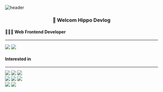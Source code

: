 ![header](https://capsule-render.vercel.app/api?type=wave&color=gradient&customColorList=0,2,2,5,30&height=150&section=header&fontSize=20)

### <p align=center style="margin:0px;">🚕 Welcom Hippo Devlog</p>


#### <p style="margin:0px;">🧑🏻‍💻 Web Frontend Developer</p>
<hr style="border: none;height: 1px;margin:10px 0">



<p border-radius='20px'><a href="https://next-hippo-blog.vercel.app/" target="_blank"><img src="https://img.shields.io/badge/DevBlog-F7DF1E?style=for-the-badge&logo=blogger&logoColor=#40AEF0"/></a>
<a href="https://next-hippo-blog.vercel.app/" target="_blank"><img src="https://img.shields.io/badge/mail-004788?style=for-the-badge&logo=gmail&logoColor=#EA4335"/></a>
</p>

#### <p style="margin:0px;">Interested in</p>
<hr style="border: none;height: 1px;margin:10px 0">
<img src="https://img.shields.io/badge/Javscript-F7DF1E?style=for-the-badge&logo=JavaScript&logoColor=white"/>
<img src="https://img.shields.io/badge/TypeScript-3178C6?style=for-the-badge&logo=TypeScript&logoColor=white"/>
<img src="https://img.shields.io/badge/Vite-646CFF?style=for-the-badge&logo=Vite&logoColor=white"/>
<br />
<img src="https://img.shields.io/badge/React-61DAFB?style=for-the-badge&logo=React&logoColor=white"/>
<img src="https://img.shields.io/badge/NextJS-000000?style=for-the-badge&logo=next.js&logoColor=white"/>
<img src="https://img.shields.io/badge/Styled Compoents-DB7093?style=for-the-badge&logo=styledcomponents&logoColor=white"/>
<br />
<img src="https://img.shields.io/badge/Github Action-2088FF?style=for-the-badge&logo=githubactions&logoColor=white"/>
<img src="https://img.shields.io/badge/pnpm-F69220?style=for-the-badge&logo=pnpm&logoColor=white"/>
<br />
